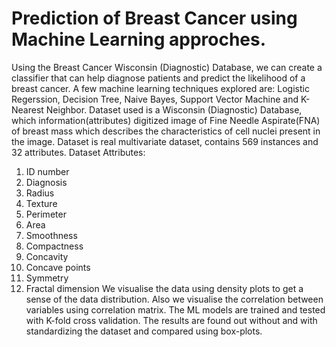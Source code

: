 # Prediction of Breast Cancer using Machine Learning approches.
Using the Breast Cancer Wisconsin (Diagnostic) Database, we can create a classifier that can help diagnose patients and predict the likelihood of a breast cancer. A few machine learning techniques explored are: Logistic Regerssion, Decision Tree, Naive Bayes, Support Vector Machine and K-Nearest Neighbor.
Dataset used is a  Wisconsin (Diagnostic) Database, which information(attributes) digitized image of Fine Needle Aspirate(FNA) of breast mass which describes the characteristics of cell nuclei present in the image. Dataset is real multivariate dataset, contains 569 instances and 32 attributes.
Dataset Attributes:
1. ID number
2. Diagnosis
3. Radius
4. Texture
5. Perimeter 
6. Area
7. Smoothness
8. Compactness
9. Concavity
10. Concave points
11. Symmetry
12. Fractal dimension
We visualise the data using density plots to get a sense of the data distribution. Also we visualise the correlation between variables using correlation matrix.
The ML models are trained and tested with K-fold cross validation. The results are found out without and with standardizing the dataset and compared using box-plots.

